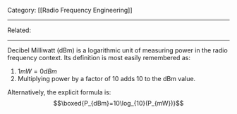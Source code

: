 Category: [[Radio Frequency Engineering]]
___
Related: 
___
Decibel Milliwatt (dBm) is a logarithmic unit of measuring power in the radio frequency context. Its definition is most easily remembered as:
1. $1mW=0dBm$
2. Multiplying power by a factor of 10 adds 10 to the dBm value. 

Alternatively, the explicit formula is: 
$$\boxed{P_{dBm}=10\log_{10}(P_{mW})}$$
